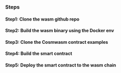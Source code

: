 ### Steps ###

#### Step1: Clone the wasm github repo ####

#### Step2: Build the wasm binary using the Docker env ####


#### Step3: Clone the Cosmwasm contract examples ####


#### Step4: Build the smart contract ####


#### Step5: Deploy the smart contract to the wasm chain ####







